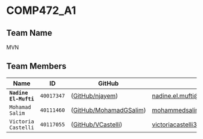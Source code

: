 # COMP472_A1

## Team Name
MVN

## Team Members

|   Name   | ID      | GitHub   | Email  
| ------------- | ------------- | --------    | -------- |
| **`Nadine El-Mufti`**         | `40017347`         | ([GitHub/njayem](https://github.com/njayem))   | nadine.el.mufti@gmail.com
| `Mohamad Salim`           | `40111460`         | ([GitHub/MohamadGSalim](https://github.com/MohamadGSalim))   | mohammedsalim1909@hotmail.com
| `Victoria Castelli`         | `40117055`         |  ([GitHub/VCastelli](https://github.com/VCastelli))  | victoriacastelli33@gmail.com
